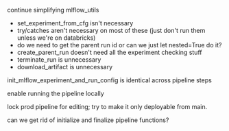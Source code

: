 continue simplifying mlflow_utils
- set_experiment_from_cfg isn't necessary
- try/catches aren't necessary on most of these (just don't run them unless we're on databricks)
- do we need to get the parent run id or can we just let nested=True do it?
- create_parent_run doesn't need all the experiment checking stuff
- terminate_run is unnecessary
- download_artifact is unnecessary

init_mlflow_experiment_and_run_config is identical across pipeline steps

enable running the pipeline locally

lock prod pipeline for editing; try to make it only deployable from main.

can we get rid of initialize and finalize pipeline functions? 
